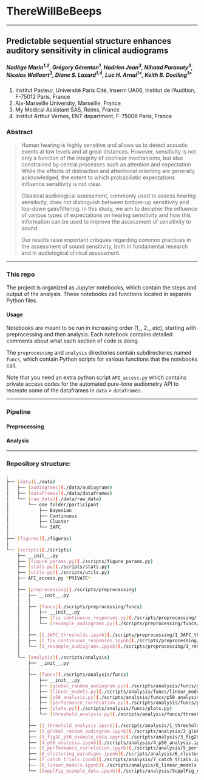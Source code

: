 # ThereWillBeBeeps

---

## Predictable sequential structure enhances auditory sensitivity in clinical audiograms

#####  Nadège Marin<sup>1,2</sup>, Grégory Gérenton<sup>1</sup>, Hadrien Jean<sup>3</sup>, Nihaad Paraouty<sup>3</sup>, Nicolas Wallaert<sup>3</sup>, Diane S. Lazard<sup>1,4</sup>, Luc H. Arnal<sup>1*</sup>, Keith B. Doelling<sup>1*</sup>

1.	Institut Pasteur, Université Paris Cité, Inserm UA06, Institut de l’Audition, F-75012 Paris, France
2.	Aix-Marseille University, Marseille, France
3.	My Medical Assistant SAS, Reims, France
4.	Institut Arthur Vernes, ENT department, F-75006 Paris, France

### Abstract

> Human hearing is highly sensitive and allows us to detect acoustic events at low levels and at great distances. 
> However, sensitivity is not only a function of the integrity of cochlear mechanisms, but also constrained by central 
> processes such as attention and expectation. While the effects of distraction and attentional orienting are generally 
> acknowledged, the extent to which probabilistic expectations influence sensitivity is not clear. 
> 
> Classical audiological assessment, commonly used to assess hearing sensitivity, does not distinguish between bottom-up
> sensitivity and top-down gain/filtering. In this study, we aim to decipher the influence of various types of 
> expectations on hearing sensitivity and how this information can be used to improve the assessment of sensitivity 
> to sound. 
> 
> Our results raise important critiques regarding common practices in the assessment of sound sensitivity, 
> both in fundamental research and in audiological clinical assessment.

---

### This repo

The project is organized as Jupyter notebooks, which contain the steps and output of the analysis. These notebooks call functions located in separate Python files.

#### Usage

Notebooks are meant to be run in increasing order (1_, 2_, etc), starting with preprocessing and then analysis. Each notebook contains detailed comments about what each section of code is doing.

The `preprocessing` and `analysis` directories contain subdirectories named `funcs`, which contain Python scripts for various functions that the notebooks call.

Note that you need an extra python script `API_access.py` which contains private access codes for the automated pure-tone audiometry API to recreate some of the dataframes in `data` > `dataframes`.

---

### Pipeline
    
#### Preprocessing

#### Analysis

---

### Repository structure:

```bash
.
├── [data](./data)
│   ├── [audiograms](./data/audiograms)
│   ├── [dataframes](./data/dataframes)
│   └── [raw_data](./data/raw_data)
│       └── one folder/participant
│           ├── Bayesian
│           ├── Continuous
│           ├── Cluster
│           └── 3AFC
│
├── [figures](./figures)
│
└── [scripts](./scripts)
    ├── __init__.py
    ├── [figure_params.py](./scripts/figure_params.py)
    ├── [stats.py](./scripts/stats.py)
    ├── [utils.py](./scripts/utils.py)
    ├── API_access.py *PRIVATE*
    │
    ├── [preprocessing](./scripts/preprocessing)
    │   ├── __init__.py
    │   │
    │   ├── [funcs](./scripts/preprocessing/funcs)
    │   │   ├── __init__.py
    │   │   ├── [fix_continuous_responses.py](./scripts/preprocessing/funcs/fix_continuous_responses.py)
    │   │   └── [resample_audiograms.py](./scripts/preprocessing/funcs/resample_audiograms.py)
    │   │
    │   ├── [1_3AFC_thresholds.ipynb](./scripts/preprocessing/1_3AFC_thresholds.ipynb)
    │   ├── [2_fix_continuous_responses.ipynb](./scripts/preprocessing/2_fix_continuous_responses.ipynb)
    │   └── [3_resample_audiograms.ipynb](./scripts/preprocessing/3_resample_audiograms.ipynb)
    │
    └── [analysis](./scripts/analysis)
        ├── __init__.py
        │
        ├── [funcs](./scripts/analysis/funcs)
        │   ├── __init__.py
        │   ├── [global_random_audiogram.py](./scripts/analysis/funcs/global_random_audiogram.py)
        │   ├── [linear_models.py](./scripts/analysis/funcs/linear_models.py)
        │   ├── [p50_analysis.py](./scripts/analysis/funcs/p50_analysis.py)
        │   ├── [performance_correlation.py](./scripts/analysis/funcs/performance_correlation.py)
        │   ├── [plots.py](./scripts/analysis/funcs/plots.py)
        │   └── [threshold_analysis.py](./scripts/analysis/funcs/threshold_analysis.py)
        │
        ├── [1_threshold_analysis.ipynb](./scripts/analysis/1_threshold_analysis.ipynb)
        ├── [2_global_random_audiogram.ipynb](./scripts/analysis/2_global_random_audiogram.ipynb)
        ├── [3_fig2C_p50_example_data.ipynb](./scripts/analysis/3_fig2C_p50_example_data.ipynb)
        ├── [4_p50_analysis.ipynb](./scripts/analysis/4_p50_analysis.ipynb)
        ├── [5_performance_correlation.ipynb](./scripts/analysis/5_performance_correlation.ipynb)
        ├── [6_clustering_paradigms.ipynb](./scripts/analysis/6_clustering_paradigms.ipynb)
        ├── [7_catch_trials.ipynb](./scripts/analysis/7_catch_trials.ipynb)
        ├── [8_linear_models.ipynb](./scripts/analysis/8_linear_models.ipynb)
        └── [SupplFig_example_data.ipynb](./scripts/analysis/SupplFig_example_data.ipynb)
```
